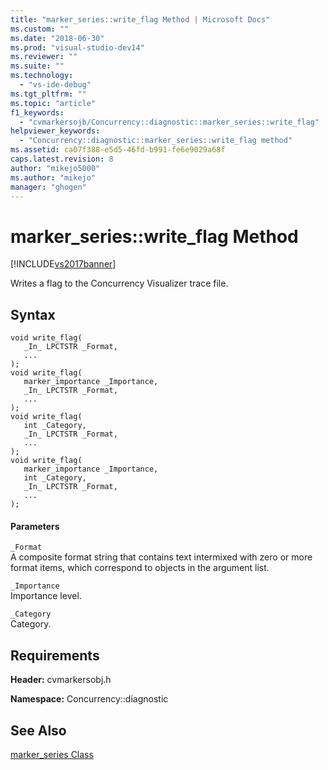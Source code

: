 ```yaml
---
title: "marker_series::write_flag Method | Microsoft Docs"
ms.custom: ""
ms.date: "2018-06-30"
ms.prod: "visual-studio-dev14"
ms.reviewer: ""
ms.suite: ""
ms.technology: 
  - "vs-ide-debug"
ms.tgt_pltfrm: ""
ms.topic: "article"
f1_keywords: 
  - "cvmarkersojb/Concurrency::diagnostic::marker_series::write_flag"
helpviewer_keywords: 
  - "Concurrency::diagnostic::marker_series::write_flag method"
ms.assetid: ca07f388-e5d5-46fd-b991-fe6e9029a68f
caps.latest.revision: 8
author: "mikejo5000"
ms.author: "mikejo"
manager: "ghogen"
---
```

# marker_series::write_flag Method
[!INCLUDE[vs2017banner](../includes/vs2017banner.md)]

  
Writes a flag to the Concurrency Visualizer trace file.  
  
## Syntax  
  
```  
void write_flag(  
   _In_ LPCTSTR _Format,  
   ...  
);  
void write_flag(  
   marker_importance _Importance,  
   _In_ LPCTSTR _Format,  
   ...  
);  
void write_flag(  
   int _Category,  
   _In_ LPCTSTR _Format,  
   ...  
);  
void write_flag(  
   marker_importance _Importance,  
   int _Category,  
   _In_ LPCTSTR _Format,  
   ...  
);  
```  
  
#### Parameters  
 `_Format`  
 A composite format string that contains text intermixed with zero or more format items, which correspond to objects in the argument list.  
  
 `_Importance`  
 Importance level.  
  
 `_Category`  
 Category.  
  
## Requirements  
 **Header:** cvmarkersobj.h  
  
 **Namespace:** Concurrency::diagnostic  
  
## See Also  
 [marker_series Class](../profiling/marker-series-class.md)



